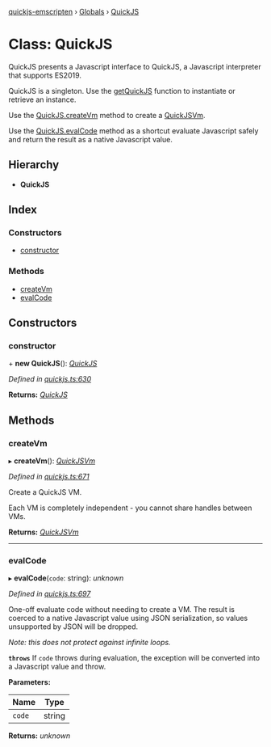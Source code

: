 [quickjs-emscripten](../README.md) › [Globals](../globals.md) › [QuickJS](quickjs.md)

# Class: QuickJS

QuickJS presents a Javascript interface to QuickJS, a Javascript interpreter that
supports ES2019.

QuickJS is a singleton. Use the [getQuickJS](../globals.md#getquickjs) function to instantiate
or retrieve an instance.

Use the [QuickJS.createVm](quickjs.md#createvm) method to create a [QuickJSVm](quickjsvm.md).

Use the [QuickJS.evalCode](quickjs.md#evalcode) method as a shortcut evaluate Javascript safely
and return the result as a native Javascript value.

## Hierarchy

* **QuickJS**

## Index

### Constructors

* [constructor](quickjs.md#constructor)

### Methods

* [createVm](quickjs.md#createvm)
* [evalCode](quickjs.md#evalcode)

## Constructors

###  constructor

\+ **new QuickJS**(): *[QuickJS](quickjs.md)*

*Defined in [quickjs.ts:630](https://github.com/justjake/quickjs-emscripten/blob/7b8a7ae/ts/quickjs.ts#L630)*

**Returns:** *[QuickJS](quickjs.md)*

## Methods

###  createVm

▸ **createVm**(): *[QuickJSVm](quickjsvm.md)*

*Defined in [quickjs.ts:671](https://github.com/justjake/quickjs-emscripten/blob/7b8a7ae/ts/quickjs.ts#L671)*

Create a QuickJS VM.

Each VM is completely independent - you cannot share handles between
VMs.

**Returns:** *[QuickJSVm](quickjsvm.md)*

___

###  evalCode

▸ **evalCode**(`code`: string): *unknown*

*Defined in [quickjs.ts:697](https://github.com/justjake/quickjs-emscripten/blob/7b8a7ae/ts/quickjs.ts#L697)*

One-off evaluate code without needing to create a VM.
The result is coerced to a native Javascript value using JSON
serialization, so values unsupported by JSON will be dropped.

*Note: this does not protect against infinite loops.*

**`throws`** If `code` throws during evaluation, the exception will be
converted into a Javascript value and throw.

**Parameters:**

Name | Type |
------ | ------ |
`code` | string |

**Returns:** *unknown*
